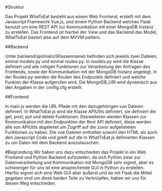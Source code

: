 #Struktur

Das Projekt WhaToEat besteht aus einem Web Frontend, erstellt mit dem Javascript Framework Vue.js, und einem Python Backend welches Flask benutzt um eine REST API zur Kommunikation mit einer MongoDB Instanz zu erstellen.
Das Frontend ist hierbei der View und das Backend das Model, WhatToEat basiert also auf dem MVVM pattern. 

##Backend

Unter backend/api/main/{Klassenname} befinden sich jeweils zwei Dateien, einmal models.py und einmal routes.py. In models.py wird die Klasse definiert und alle nötigen Funktionen zur Verarbeitung der Anfragen des Frontends, sowie der Kommunikation mit der MongoDB Instanz angelegt. In der Routes.py werden die Routen des Endpunkts definiert und welche Funkion der Klasse aufgerufen wird. Die MongoDB_URI wird dynamisch aus den Angaben in der config.cfg erstellt.

##Frontend

In main.js werden die URL Pfade mit den dazugehörigen vue Dateien definiert. In WhatToEat.js wird die Klasse APIUtils definiert, sie definiert die get, post, put und delete Funktionen. Desweiteren werden Klassen zur Kommunikation mit den Endpunkten der Rest API definiert, diese werden alle von APIUtils abgeleitet um Zugriff auf die zuvor aufgelisteten Funktionen zu haben. Die vue Dateien enthalten sowohl den HTML als auch den Javascript Code und greift auf die in WhatToEat.js definierten Klassen zu um Daten mit dem Backend auszutauschen.

#Begründung
Wir haben uns dazu entschieden das Projekt in ein Web Frontend und Python Backend aufzuteilen, da sich Python zwar zur Datenverarbeitung und Kommunikation mit MongoDB sehr eignet, aber es schwieriger für uns ist eine ansprechende GUI in Python zu erstellen. Hierfür eignet sich eine Web GUI aber äußerst und da mit Flask die Mittel gegeben sind um diese beiden Teile zu Verknüpfen, haben wir uns für diesen Weg entschieden.